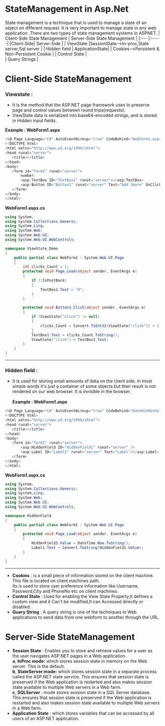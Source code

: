# StateManagement in Asp.Net
State management is a technique that is used to manage a state of an object on different request. 
It is very important to manage state in any web application. There are two types of state management systems in ASPNET.
| Client-Side State Management  | Server-Side State Management | 
 |:--- |:-----|
 |Client-Side| Server-Side |
 | ViewState |SessionState-->In-proc,State server,Sql server |
 | Hidden field | ApplicationState|
 | Cookies-->Persistent & Non-Persistent Cookie | 
 | Control State |  
 | Query Strings |  
 
 
 # Client-Side StateManagement
 ### Viewstate : 
 * It is the method that the ASP.NET page framework uses to preserve page and control values between round trips(requests).
 * ViewState data is serialized into base64-encoded strings, and is stored in Hidden input fields.<br />

 **Example : WebForm1.aspx**
 ```C#
 <%@ Page Language="C#" AutoEventWireup="true" CodeBehind="WebForm1.aspx.cs" Inherits="ViewState_Demo.WebForm1" %>
<!DOCTYPE html>
<html xmlns="http://www.w3.org/1999/xhtml">
<head runat="server">
    <title></title>
</head>
<body>
    <form id="form1" runat="server">
        number:
        <asp:TextBox ID="TextBox1" runat="server"></asp:TextBox>
        <asp:Button ID="Button1" runat="server" Text="Add 1more" OnClick="Button1_Click" />
    </form>
</body>
</html>
```
**WebForm1.aspx.cs**
```C#
using System;
using System.Collections.Generic;
using System.Linq;
using System.Web;
using System.Web.UI;
using System.Web.UI.WebControls;

namespace ViewState_Demo
{
    public partial class WebForm1 : System.Web.UI.Page
    {
        int clicks_Count = 1;
        protected void Page_Load(object sender, EventArgs e)
        {
            if (!IsPostBack)
            {
                TextBox1.Text = "0";
            }
        }

        protected void Button1_Click(object sender, EventArgs e)
        {
            if (ViewState["click"] != null)
            {
                clicks_Count = Convert.ToInt32(ViewState["click"]) + 1;
            }
            TextBox1.Text = clicks_Count.ToString();
            ViewState["click"] = TextBox1.Text;
        }
    }
}
````
---

 ### Hidden field : 
 * It is used for storing small amounts of data on the client side. In most simple words it's just a container of some
    objects but their result is not rendered on our web browser. It is invisible in the browser.<br /><br />
    **Example : WebForm1.aspx**
 ```C#
 <%@ Page Language="C#" AutoEventWireup="true" CodeBehind="DateHiddenValue.aspx.cs" Inherits="HiddenField.WebForm1" %>
<!DOCTYPE html>
<html xmlns="http://www.w3.org/1999/xhtml">
<head runat="server">
    <title></title>
</head>
<body>
    <form id="form1" runat="server">
        <asp:HiddenField ID="HiddenField1" runat="server" />
        <asp:Label ID="Label1" runat="server" Text="Label"></asp:Label>
    </form>
</body>
</html>
```
**WebForm1.aspx.cs**
```C#
using System;
using System.Collections.Generic;
using System.Linq;
using System.Web;
using System.Web.UI;
using System.Web.UI.WebControls;

namespace HiddenField
{
    public partial class WebForm1 : System.Web.UI.Page
    {
        protected void Page_Load(object sender, EventArgs e)
        {
            HiddenField1.Value = DateTime.Now.ToString();
            Label1.Text = Convert.ToString(HiddenField1.Value);
        }
    }
}
```
---

 *  **Cookies** : is a small piece of information stored on the client machine. This file is located on client machines path.  
    Its is used to store user preference information like Username, Password,City and PhoneNo etc on client machines.   
 *  **Control State** : Used for enabling the View State Property,It defines a custom view and it Can't be modified,It can Accessed directly or disabled. 
 *  **Query String** : A query string is one of the techniques in Web applications to send data from one webform to another through the URL.
 
 # Server-Side StateManagement
 * **Session State** : Enables you to store and retrieve values for a user as the user navigates ASP.NET pages in a Web application.<br />
  **a**, **InProc mode:** which stores session state in memory on the Web server. This is the default.<br />
  **b**, **StateServer mode:** which stores session state in a separate process called the ASP.NET state service. 
          This ensures that session state is preserved if the Web application is restarted and also makes session
          state available to multiple Web servers in a Web farm.<br />
  **c**, **SQLServer** : mode stores session state in a SQL Server database. This ensures that session state is preserved 
          if the Web application is restarted and also makes session state available to multiple Web servers in a Web farm.<br />
 * **Application State** : which stores variables that can be accessed by all users of an ASP.NET application.
   
